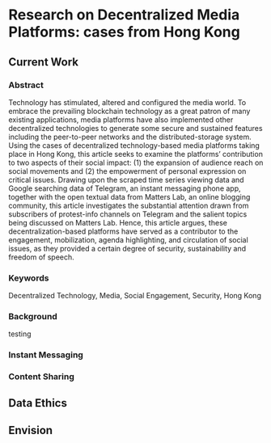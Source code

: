 # Research on Decentralized Media Platforms: cases from Hong Kong



## Current Work


### Abstract

Technology has stimulated, altered and configured the media world. To embrace the prevailing blockchain technology as a great patron of many existing applications, media platforms have also implemented other decentralized technologies to generate some secure and sustained features including the peer-to-peer networks and the distributed-storage system. Using the cases of decentralized technology-based media platforms taking place in Hong Kong, this article seeks to examine the platforms’ contribution to two aspects of their social impact: (1) the expansion of audience reach on social movements and (2) the empowerment of personal expression on critical issues. Drawing upon the scraped time series viewing data and Google searching data of Telegram, an instant messaging phone app, together with the open textual data from Matters Lab, an online blogging community, this article investigates the substantial attention drawn from subscribers of protest-info channels on Telegram and the salient topics being discussed on Matters Lab. Hence, this article argues, these decentralization-based platforms have served as a contributor to the engagement, mobilization, agenda highlighting, and circulation of social issues, as they provided a certain degree of security, sustainability and freedom of speech. 

### Keywords
Decentralized Technology, Media, Social Engagement, Security, Hong Kong

### Background

testing

### Instant Messaging

### Content Sharing



## Data Ethics

## Envision


